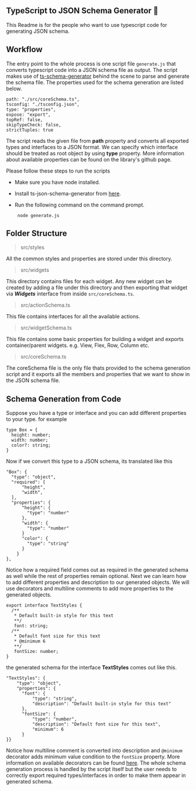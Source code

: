 


## TypeScript to JSON Schema Generator  📘

This Readme is for the people who want to use typescript code for generating JSON schema. 


## Workflow

The entry point to the whole process is one script file `generate.js` that converts typescript code into a JSON schema file as output. 
The script makes use of [ts-schema-generator](https://www.npmjs.com/package/ts-json-schema-generator) behind the scene to parse and generate the schema file. 
The properties used for the schema generation are listed below. 
    
    path: "./src/coreSchema.ts",  
    tsconfig: "./tsconfig.json",  
    type: "properties",   
    expose: "export",  
    topRef: false,  
    skipTypeCheck: false,  
    strictTuples: true
   
The script reads the given file from **path** property and converts all exported types and interfaces to a JSON format. We can specify which interface should be treated as root object by using **type** property. 
More information about available properties can be found on the library's github page. 

Please follow these steps to run the scripts

 - Make sure you have node installed.
 - Install ts-json-schema-generator from [here](https://github.com/vega/ts-json-schema-generator).
 - Run the following command on the command prompt.

		node generate.js

## Folder Structure

> src/styles

All the common styles and properties are stored under this directory. 

> src/widgets

This directory contains files for each widget. Any new widget can be created by adding a file under this directory and then exporting that widget via ***Widgets*** interface from inside `src/coreSchema.ts`. 

> src/actionSchema.ts

This file contains interfaces for all the available actions. 

> src/widgetSchema.ts

This file contains some basic properties for building a widget and exports container/parent widgets. e.g. View, Flex, Row, Column etc.

> src/coreSchema.ts

The coreSchema file is the only file thats provided to the schema generation script and it exports all the members and properties that we want to show in the JSON schema file.


## Schema Generation from Code
Suppose you have a type or interface and you can add different properties to your type. for example

    type Box = {  
	  height: number;  
	  width: number;  
	  color?: string;  
	}
Now if we convert this type to a JSON schema, its translated like this

    "Box": {  
	  "type": "object",
	  "required": [  
		  "height",  
		  "width",  
	  ],
	  "properties": {  
		  "height": {  
		    "type": "number"  
		  },  
		  "width": {  
		    "type": "number"  
		  }
		  "color": {  
		    "type": "string"  
		  }
		}   
	},

Notice how a required field comes out as required in the generated schema as well while the rest of properties remain optional.
Next we can learn how to add different properties and description to our generated objects. We will use decorators and multiline comments to add more properties to the generated objects. 

    export interface TextStyles {  
	  /**  
	   * Default built-in style for this text 
	   **/  
	   font: string;  
	  /**  
	   * Default font size for this text
	   * @minimum 6  
	   **/  
	   fontSize: number;
	}   

the generated schema for the interface **TextStyles** comes out like this.

    "TextStyles": {
	    "type": "object",  
	    "properties": {  
	      "font": {  
		      "type": "string",  
		      "description": "Default built-in style for this text"  
	      },  
	      "fontSize": {  
		      "type": "number",  
		      "description": "Default font size for this text",  
		      "minimum": 6  
	      }  
    }}
Notice how multiline comment is converted into description and `@minimum` decorator adds minimum value condition to the `fontSize` property. More information on available decorators can be found [here](https://github.com/YousefED/typescript-json-schema/blob/master/api.md).
The whole schema generation process is handled by the script itself but the user needs to correctly export required types/interfaces in order to make them appear in generated schema.
